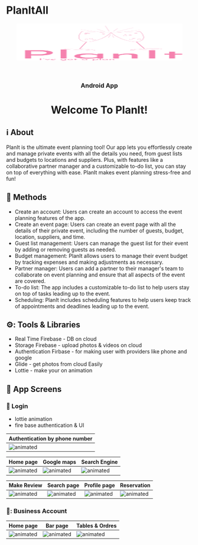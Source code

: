 # PlanItAll
<p align="center"><img src="app/src/main/res/drawable/logo.png" height="100" width="450"></p>
<br/>
<h3 align="center">Android App</h3>
<h1 align="center">Welcome To PlanIt!</h1>


## :information_source: About 
PlanIt is the ultimate event planning tool!
Our app lets you effortlessly create and manage private events with all the details you need, from guest lists and budgets to locations and suppliers.
Plus, with features like a collaborative partner manager and a customizable to-do list, you can stay on top of everything with ease.
PlanIt makes event planning stress-free and fun!
<br/>

## :space_invader: Methods
- Create an account: Users can create an account to access the event planning features of the app.
- Create an event page: Users can create an event page with all the details of their private event, including the number of guests, budget, location, suppliers, and time.
- Guest list management: Users can manage the guest list for their event by adding or removing guests as needed.
- Budget management: PlanIt allows users to manage their event budget by tracking expenses and making adjustments as necessary.
- Partner manager: Users can add a partner to their manager's team to collaborate on event planning and ensure that all aspects of the event are covered.
- To-do list: The app includes a customizable to-do list to help users stay on top of tasks leading up to the event.
- Scheduling: PlanIt includes scheduling features to help users keep track of appointments and deadlines leading up to the event.



## ⚙️: Tools & Libraries
- Real Time Firebase - DB on cloud
- Storage Firebase - upload photos & videos on cloud
- Authentication Firbase - for making user with providers like phone and google
- Glide - get photos from cloud Easily
- Lottie - make your on animation 

## :iphone: App Screens
### :calling: Login
- lottie animation
- fire base authentication & UI

|Authentication by phone number|
|---|
|<img src="https://github.com/SharonFogel8/PlanItAll/blob/master/login.gif?raw=true" alt="animated"/>|


|Home page|Google maps|Search Engine|
|---|---|---|
|<img src="https://github.com/SharonFogel8/PlanItAll/blob/993246631ee4703c8bac909932af6307817c6636/home-page.jpeg?raw=true" alt="animated" alt="animated"/>|<img src="https://media.giphy.com/media/k5mfcFpYSpWRowsUpa/giphy.gif" alt="animated"/>|<img src="https://media.giphy.com/media/hcfXtHdeXM7fYXM8n6/giphy.gif" alt="animated"/>

|Make Review|Search page|Profile page|Reservation|
|---|---|---|---|
|<img src="https://media.giphy.com/media/ft3nsXBNr740EJZgYK/giphy.gif" alt="animated"/>|<img src="https://media.giphy.com/media/H9ywaDxnJ1SxwtmGXe/giphy.gif" alt="animated"/>|<img src="https://media.giphy.com/media/a14Z5ys9IKUy2jL7tn/giphy.gif" alt="animated"/>|<img src="https://media.giphy.com/media/r65IN7S5jU9YHX0DU8/giphy.gif" alt="animated"/>

### 🍹: Business Account
|Home page|Bar page|Tables & Ordres|
|---|---|---|
|<img src="https://media.giphy.com/media/5h9RTI05Hmv1iDACAh/giphy.gif" alt="animated"/>|<img src="https://media.giphy.com/media/0KvyBJgiodaxMQGhfh/giphy.gif" alt="animated"/>|<img src="https://media.giphy.com/media/mEC8JQBXxZIO5TpPWL/giphy.gif" alt="animated"/>|
